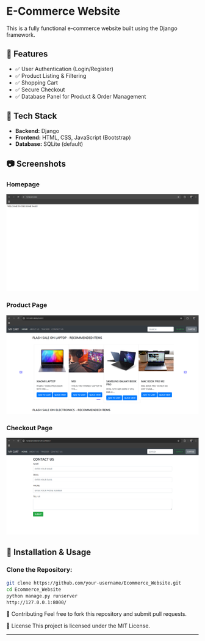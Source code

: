 # E-Commerce Website  

This is a fully functional e-commerce website built using the Django framework.  

## 📌 Features  
- ✅ User Authentication (Login/Register)  
- ✅ Product Listing & Filtering  
- ✅ Shopping Cart  
- ✅ Secure Checkout  
- ✅ Database Panel for Product & Order Management  

## 📌 Tech Stack  
- **Backend:** Django  
- **Frontend:** HTML, CSS, JavaScript (Bootstrap)  
- **Database:** SQLite (default)  

## 📷 Screenshots  
### Homepage  
![Homepage](GitHub%20Resources/home.png)  

### Product Page  
![Product Page](GitHub%20Resources/shop.png)  

### Checkout Page  
![Checkout Page](GitHub%20Resources/checkout.png)  

## 🔧 Installation & Usage  

### Clone the Repository:  
```bash
git clone https://github.com/your-username/Ecommerce_Website.git
cd Ecommerce_Website
python manage.py runserver
http://127.0.0.1:8000/
``````

📜 Contributing
Feel free to fork this repository and submit pull requests.

📜 License
This project is licensed under the MIT License.

---
